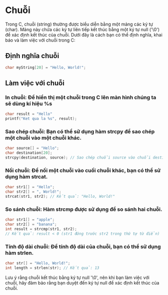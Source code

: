 # Chuỗi

Trong C, chuỗi (string) thường được biểu diễn bằng một mảng các ký tự (char). Mảng này chứa các ký tự liên tiếp kết thúc
bằng một ký tự null ('\0') để xác định kết thúc của chuỗi. Dưới đây là cách bạn có thể định nghĩa, khai báo và làm việc
với chuỗi trong C:

## Định nghĩa chuỗi

```C
char myString[20] = "Hello, World!";
```

## Làm việc với chuỗi

### In chuỗi: Để hiển thị một chuỗi trong C lên màn hình chúng ta sẽ dùng kí hiệu %s

```C
char result = "Hello"
printf("Ket qua la %s", result);
```

### Sao chép chuỗi: Bạn có thể sử dụng hàm strcpy để sao chép một chuỗi vào một chuỗi khác.

```C
char source[] = "Hello";
char destination[20];
strcpy(destination, source); // Sao chép chuỗi source vào chuỗi destination
```

### Nối chuỗi: Để nối một chuỗi vào cuối chuỗi khác, bạn có thể sử dụng hàm strcat.

```C
char str1[] = "Hello";
char str2[] = ", World!";
strcat(str1, str2); // Kết quả: "Hello, World!"
```

### So sánh chuỗi: Hàm strcmp được sử dụng để so sánh hai chuỗi.

```C
char str1[] = "apple";
char str2[] = "banana";
int result = strcmp(str1, str2);
// Kết quả: result < 0 (str1 đứng trước str2 trong thứ tự từ điển)
```

### Tính độ dài chuỗi: Để tính độ dài của chuỗi, bạn có thể sử dụng hàm strlen.

```C
char str[] = "Hello, World!";
int length = strlen(str); // Kết quả: 13
```

Lưu ý rằng chuỗi kết thúc bằng ký tự null '\0', nên khi bạn làm việc với chuỗi, hãy đảm bảo rằng bạn duyệt đến ký tự null để xác định kết thúc của chuỗi.